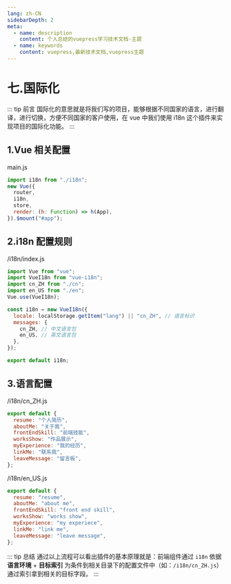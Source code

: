 ```yaml
---
lang: zh-CN
sidebarDepth: 2
meta:
  - name: description
    content: 个人总结的vuepress学习技术文档-主题
  - name: keywords
    content: vuepress,最新技术文档,vuepress主题
---
```


# 七.国际化

::: tip 前言
国际化的意思就是将我们写的项目，能够根据不同国家的语言，进行翻译，进行切换，方便不同国家的客户使用，在 vue 中我们使用 i18n 这个插件来实现项目的国际化功能。
:::

## 1.Vue 相关配置

main.js

```js
import i18n from "./i18n";
new Vue({
  router,
  i18n,
  store,
  render: (h: Function) => h(App),
}).$mount("#app");
```

## 2.i18n 配置规则

/i18n/index.js

```js
import Vue from "vue";
import VueI18n from "vue-i18n";
import cn_ZH from "./cn";
import en_US from "./en";
Vue.use(VueI18n);

const i18n = new VueI18n({
  locale: localStorage.getItem("lang") || "cn_ZH", // 语言标识
  messages: {
    cn_ZH, // 中文语言包
    en_US, // 英文语言包
  },
});

export default i18n;
```

## 3.语言配置

/i18n/cn_ZH.js

```js
export default {
  resume: "个人简历",
  aboutMe: "关于我",
  frontEndSkill: "前端技能",
  worksShow: "作品展示",
  myExperience: "我的经历",
  linkMe: "联系我",
  leaveMessage: "留言板",
};
```

/i18n/en_US.js

```js
export default {
  resume: "resume",
  aboutMe: "about me",
  frontEndSkill: "front end skill",
  worksShow: "works show",
  myExperience: "my experiece",
  linkMe: "link me",
  leaveMessage: "leave message",
};
```

::: tip 总结
通过以上流程可以看出插件的基本原理就是：前端组件通过 `i18n` 依据 **语言环境** + **目标索引** 为条件到相关目录下的配置文件中（如：`/i18n/cn_ZH.js`）通过索引拿到相关的目标字段。
:::
